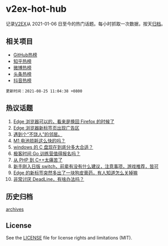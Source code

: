 # v2ex-hot-hub

 记录[V2EX](https://www.v2ex.com/)从 2021-01-06 日至今的热门话题。每小时抓取一次数据，按天[归档](archives)。
 
 ## 相关项目

- [GitHub热榜](https://github.com/snaildev/github-hot-hub)
- [知乎热榜](https://github.com/snaildev/zhihu-hot-hub)
- [微博热榜](https://github.com/snaildev/weibo-hot-hub)
- [头条热榜](https://github.com/snaildev/toutiao-hot-hub)
- [抖音热榜](https://github.com/snaildev/douyin-hot-hub)


 `更新时间：2021-08-25 11:04:38 +0800`

## 热议话题

1. [Edge 浏览器可以的，看来是换回 Firefox 的时候了](https://www.v2ex.com/t/797673)
1. [Edge 浏览器新标签页出现广告区](https://www.v2ex.com/t/797669)
1. [遇到个“不饶人”的邻居。](https://www.v2ex.com/t/797681)
1. [M1 电池损耗这么快的吗？](https://www.v2ex.com/t/797709)
1. [windows 的 C 盘现在到底分多大合适？](https://www.v2ex.com/t/797806)
1. [极客时间 Go 训练营值得报名吗？](https://www.v2ex.com/t/797718)
1. [从 PHP 到 C++太痛苦了](https://www.v2ex.com/t/797738)
1. [新手刚入日版 switch，前辈有没有什么建议，注意事项，游戏推荐，皆可](https://www.v2ex.com/t/797734)
1. [Edge 的新标签突然多出了一块狗皮膏药，有人知道怎么关掉嘛](https://www.v2ex.com/t/797693)
1. [非常讨厌 DeadLine，有啥办法吗？](https://www.v2ex.com/t/797772)

## 历史归档

[archives](archives)

## License

See the [LICENSE](LICENSE) file for license rights and limitations (MIT).
